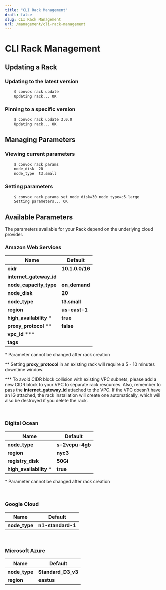 ```yaml
---
title: "CLI Rack Management"
draft: false
slug: CLI Rack Management
url: /management/cli-rack-management
---
```

# CLI Rack Management

## Updating a Rack

### Updating to the latest version
```html
    $ convox rack update
    Updating rack... OK
```
### Pinning to a specific version
```html
    $ convox rack update 3.0.0
    Updating rack... OK
```
## Managing Parameters

### Viewing current parameters
```html
    $ convox rack params
    node_disk  20
    node_type  t3.small
```
### Setting parameters
```html
    $ convox rack params set node_disk=30 node_type=c5.large
    Setting parameters... OK
```
## Available Parameters

The parameters available for your Rack depend on the underlying cloud provider.

### Amazon Web Services

| Name                              | Default         |
|---------------------------------- |-----------------|
| **cidr**                          | **10.1.0.0/16** |
| **internet_gateway_id**           |                 |
| **node_capacity_type**            | **on_demand**   |
| **node_disk**                     | **20**          |
| **node_type**                     | **t3.small**    |
| **region**                        | **us-east-1**   |
| **high_availability** *           | **true**        |
| **proxy_protocol** **             | **false**       |
| **vpc_id** ***                    |                 |
| **tags**                          |                 |

\* Parameter cannot be changed after rack creation

\*\* Setting **proxy_protocol** in an existing rack will require a 5 - 10 minutes downtime window.

\*\*\* To avoid CIDR block collision with existing VPC subnets, please add a new CIDR block to your VPC to separate rack resources. Also, remember to pass the **internet_gateway_id** attached to the VPC. If the VPC doesn't have an IG attached, the rack installation will create one automatically, which will also be destroyed if you delete the rack.

&nbsp;

### Digital Ocean

| Name                    | Default           |
|-------------------------|-------------------|
| **node_type**           | **s-2vcpu-4gb**   |
| **region**              | **nyc3**          |
| **registry_disk**       | **50Gi**          |
| **high_availability** * | **true**          |

\* Parameter cannot be changed after rack creation

&nbsp;

### Google Cloud

| Name        | Default         |
| ----------- | --------------- |
| **node_type** | **n1-standard-1** |

&nbsp;

### Microsoft Azure

| Name        | Default          |
| ----------- | ---------------- |
| **node_type** | **Standard_D3_v3** |
| **region**    | **eastus**         |
